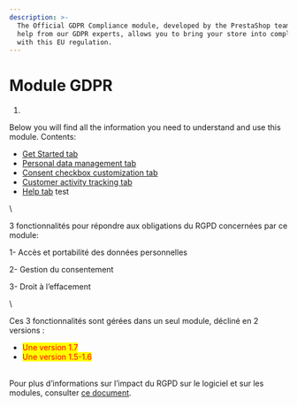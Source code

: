 ```yaml
---
description: >-
  The Official GDPR Compliance module, developed by the PrestaShop team with
  help from our GDPR experts, allows you to bring your store into compliance
  with this EU regulation.
---
```


# Module GDPR

1.

Below you will find all the information you need to understand and use this module. Contents:

* [Get Started tab](get-started.md)
* [Personal data management tab](personal-data-management/)
* [Consent checkbox customization tab](consent-checkbox-customization.md)
* [Customer activity tracking tab](customer-activity-tracking.md)
* [Help tab](help.md) test



\


3 fonctionnalités pour répondre aux obligations du RGPD concernées par ce module:

1- Accès et portabilité des données personnelles

2- Gestion du consentement

3- Droit à l’effacement

\


Ces 3 fonctionnalités sont gérées dans un seul module, décliné en 2 versions :

* <mark style="color:red;">Une version 1.7</mark>
* <mark style="color:red;">Une version 1.5-1.6</mark>

\
Pour plus d’informations sur l’impact du RGPD sur le logiciel et sur les modules, consulter [ce document](https://docs.google.com/document/d/1BDVk2Fni8tUSIi7LaXGi0afWP4x20xGxPTCrH6ZnAsQ/edit?usp=sharing).



